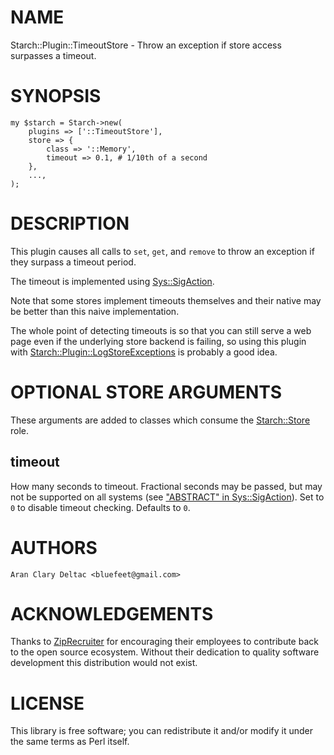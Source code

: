 # NAME

Starch::Plugin::TimeoutStore - Throw an exception if store access surpasses a timeout.

# SYNOPSIS

    my $starch = Starch->new(
        plugins => ['::TimeoutStore'],
        store => {
            class => '::Memory',
            timeout => 0.1, # 1/10th of a second
        },
        ...,
    );

# DESCRIPTION

This plugin causes all calls to `set`, `get`, and `remove` to throw
an exception if they surpass a timeout period.

The timeout is implemented using [Sys::SigAction](https://metacpan.org/pod/Sys::SigAction).

Note that some stores implement timeouts themselves and their native
may be better than this naive implementation.

The whole point of detecting timeouts is so that you can still serve
a web page even if the underlying store backend is failing, so
using this plugin with [Starch::Plugin::LogStoreExceptions](https://metacpan.org/pod/Starch::Plugin::LogStoreExceptions) is
probably a good idea.

# OPTIONAL STORE ARGUMENTS

These arguments are added to classes which consume the
[Starch::Store](https://metacpan.org/pod/Starch::Store) role.

## timeout

How many seconds to timeout.  Fractional seconds may be passed, but
may not be supported on all systems (see ["ABSTRACT" in Sys::SigAction](https://metacpan.org/pod/Sys::SigAction#ABSTRACT)).
Set to `0` to disable timeout checking.  Defaults to `0`.

# AUTHORS

    Aran Clary Deltac <bluefeet@gmail.com>

# ACKNOWLEDGEMENTS

Thanks to [ZipRecruiter](https://www.ziprecruiter.com/)
for encouraging their employees to contribute back to the open
source ecosystem.  Without their dedication to quality software
development this distribution would not exist.

# LICENSE

This library is free software; you can redistribute it and/or modify
it under the same terms as Perl itself.
